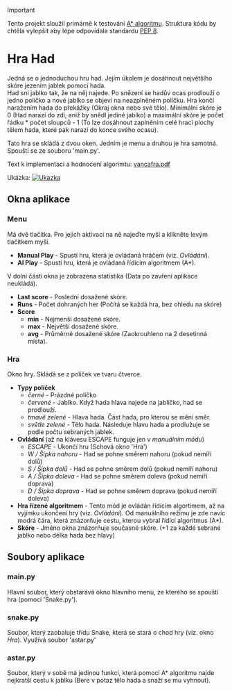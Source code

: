 > [!IMPORTANT]
> Tento projekt sloužil primárně k testování [A* algoritmu](https://cs.wikipedia.org/wiki/A*).
> Struktura kódu by chtěla vylepšit aby lépe odpovídala standardu [PEP 8](https://peps.python.org/pep-0008/).

# Hra Had

Jedná se o jednoduchou hru had. Jejím úkolem je dosáhnout největšího skóre jezením jablek pomocí hada.  
Had sní jablko tak, že na něj najede. Po snězení se hadův ocas prodlouží o jedno políčko a nové jablko se objeví
na neazplněném políčku. Hra končí naražením hada do překážky (Okraj okna nebo své tělo). Minimální skóre je 0
(Had narazí do zdi, aniž by snědl jediné jablko) a maximální skóre je počet řádku * počet sloupců - 1 
(To lze dosáhnout zaplněním celé hrací plochy tělem hada, které pak narazí do konce svého ocasu).  
  
Tato hra se skládá z dvou oken. Jedním je menu a druhou je hra samotná.  
Spouští se ze souboru 'main.py'.

Text k implementaci a hodnocení algorimtu: [vancafra.pdf](./vancafra.pdf)

Ukázka: [![Ukazka](https://img.youtube.com/vi/ohgrOE_7RRE/hqdefault.jpg)](https://www.youtube.com/embed/ohgrOE_7RRE)

## Okna aplikace

### Menu
Má dvě tlačítka. Pro jejich aktivaci na ně najeďte myší a klikněte levým tlačítkem myši.  
- **Manual Play** - Spustí hru, která je ovládaná hráčem (viz. *Ovládání*).
- **AI Play** - Spustí hru, která je ovládaná řídícím algoritmem (A*).

V dolní částí okna je zobrazena statistika (Data po zavření aplikace neukládá).
- **Last score** - Poslední dosažené skóre.
- **Runs** - Počet dohraných her (Počítá se každá hra, bez ohledu na skóre)
- **Score**
    - **min** - Nejmenší dosažené skóre. 
    - **max** - Největší dosažené skóre. 
    - **avg** - Průměrné dosažené skóre (Zaokrouhleno na 2 desetinná místa).
### Hra
Okno hry. Skládá se z políček ve tvaru čtverce.  
- **Typy políček**
  - *černé* - Prázdné políčko
  - *červené* - Jablko. Když hada hlava najede na jablíčko, had se prodlouží.
  - *tmavě zelené* - Hlava hada. Část hada, pro kterou se mění směr.
  - *světle zelené* - Tělo hada. Následuje hlavu hada a prodlužuje se podle počtu sebraných jablek.
- **Ovládání** (až na klávesu ESCAPE funguje jen v *manuálním módu*)
  - *ESCAPE* - Ukončí hru (Schová okno 'Hra')
  - *W / Šipka nahoru* - Had se pohne směrem nahoru (pokud nemíří dolů)
  - *S / Šipka dolů* - Had se pohne směrem dolů (pokud nemíří nahoru)
  - *A / Šipka doleva* - Had se pohne směrem doleva (pokud nemíří doprava)
  - *D / Šipka doprava* - Had se pohne směrem doprava (pokud nemíří doleva)
- **Hra řízené algoritmem** - Tento mód je ovládán řídícím algortimem, až na vyjímku ukončení hry (viz. *Ovládání*).
  Od manuálního režimu je zde navíc modrá čára, která znázorňuje cestu, kterou vybral řídící algoritmus (A*).
- **Skóre** - Jméno okna znázorňuje současné skóre. (+1 za každé sebrané jablko nebo délka hada bez hlavy)

## Soubory aplikace

### main.py
Hlavní soubor, který obstarává okno hlavního menu, ze kterého se spouští hra (pomocí 'Snake.py').
### snake.py
Soubor, který zaobaluje třídu Snake, která se stará o chod hry (viz. okno *Hra*). Využívá soubor 'astar.py'
### astar.py
Soubor, který v sobě má jedinou funkci, která pomocí A* algoritmu najde nejkratší cestu k jablku 
(Bere v potaz tělo hada a snaží se mu vyhnout).
